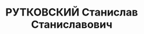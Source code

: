 ---
title: РУТКОВСКИЙ Станислав Станиславович
description: интендант 3-го ранга, нач отдела военсклада № 39, уволен 44в 15.07.1937
---